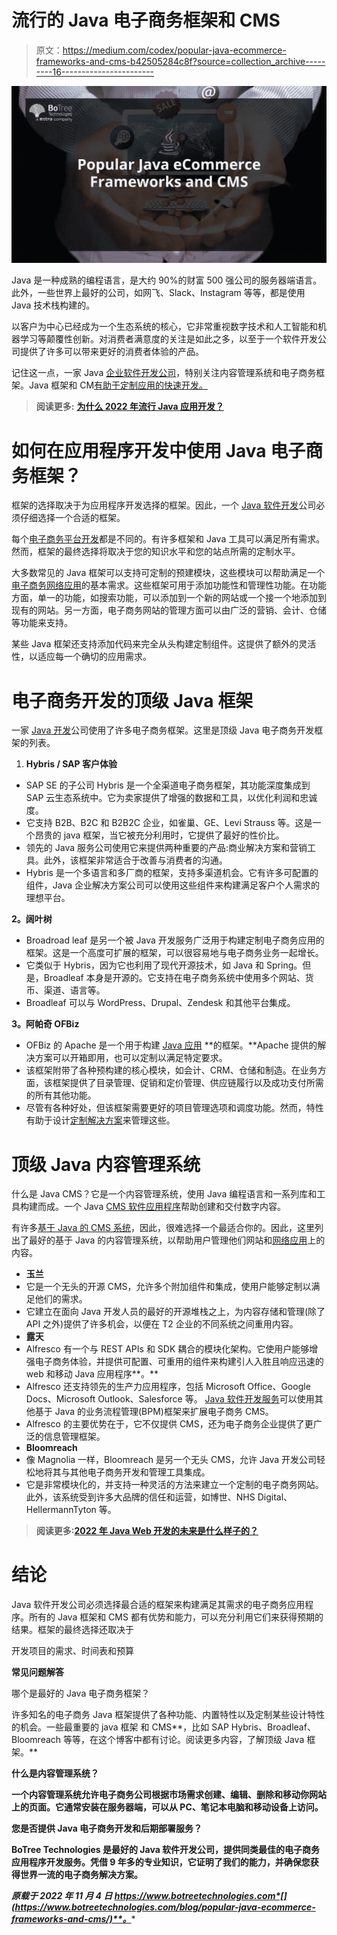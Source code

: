 # 流行的 Java 电子商务框架和 CMS

> 原文：<https://medium.com/codex/popular-java-ecommerce-frameworks-and-cms-b42505284c8f?source=collection_archive---------16----------------------->

![](img/b1cb4e46b74af4b77e540b202184132b.png)

Java 是一种成熟的编程语言，是大约 90%的财富 500 强公司的服务器端语言。此外，一些世界上最好的公司，如网飞、Slack、Instagram 等等，都是使用 Java 技术栈构建的。

以客户为中心已经成为一个生态系统的核心，它非常重视数字技术和人工智能和机器学习等颠覆性创新。对消费者满意度的关注是如此之多，以至于一个软件开发公司提供了许多可以带来更好的消费者体验的产品。

记住这一点，一家 Java [企业软件开发公司](https://www.botreetechnologies.com/enterprise-software-development-company)，特别关注内容管理系统和电子商务框架。Java 框架和 CM[有助于定制应用的快速开发。](https://www.botreetechnologies.com/blog/what-are-some-of-the-best-java-web-application-frameworks/)

> **阅读更多:** [**为什么 2022 年流行 Java 应用开发？**](https://www.botreetechnologies.com/blog/why-is-java-application-development-popular/)

# 如何在应用程序开发中使用 Java 电子商务框架？

框架的选择取决于为应用程序开发选择的框架。因此，一个 [Java 软件开发](https://www.botreetechnologies.com/blog/pros-and-cons-of-java-software-development/)公司必须仔细选择一个合适的框架。

每个[电子商务平台开发](https://www.botreetechnologies.com/blog/top-ecommerce-app-development-trends/)都是不同的。有许多框架和 Java 工具可以满足所有需求。然而，框架的最终选择将取决于您的知识水平和您的站点所需的定制水平。

大多数常见的 Java 框架可以支持可定制的预建模块，这些模块可以帮助满足一个[电子商务网络应用](https://www.botreetechnologies.com/blog/botree-technologies-recognized-as-a-top-ecommerce-and-web-development-company-in-the-usa-by-selected-firms/)的基本需求。这些框架可用于添加功能性和管理性功能。在功能方面，单一的功能，如搜索功能，可以添加到一个新的网站或一个接一个地添加到现有的网站。另一方面，电子商务网站的管理方面可以由广泛的营销、会计、仓储等功能来支持。

某些 Java 框架还支持添加代码来完全从头构建定制组件。这提供了额外的灵活性，以适应每一个确切的应用需求。

# 电子商务开发的顶级 Java 框架

一家 [Java 开发](https://www.botreetechnologies.com/blog/9-common-java-development-mistakes-to-avoid-in-2022/)公司使用了许多电子商务框架。这里是顶级 Java 电子商务开发框架的列表。

1.  **Hybris / SAP 客户体验**

*   SAP SE 的子公司 Hybris 是一个全渠道电子商务框架，其功能深度集成到 SAP 云生态系统中。它为卖家提供了增强的数据和工具，以优化利润和忠诚度。
*   它支持 B2B、B2C 和 B2B2C 企业，如雀巢、GE、Levi Strauss 等。这是一个昂贵的 java 框架，当它被充分利用时，它提供了最好的性价比。
*   领先的 Java 服务公司使用它来提供两种重要的产品:商业解决方案和营销工具。此外，该框架非常适合于改善与消费者的沟通。
*   Hybris 是一个多语言和多厂商的框架，支持多渠道机会。它有许多可配置的组件，Java 企业解决方案公司可以使用这些组件来构建满足客户个人需求的理想平台。

**2。阔叶树**

*   Broadroad leaf 是另一个被 Java 开发服务广泛用于构建定制电子商务应用的框架。这是一个高度可扩展的框架，可以很容易地与电子商务业务一起增长。
*   它类似于 Hybris，因为它也利用了现代开源技术，如 Java 和 Spring。但是，Broadleaf 本身是开源的。它支持在电子商务系统中使用多个网站、货币、渠道、语言等。
*   Broadleaf 可以与 WordPress、Drupal、Zendesk 和其他平台集成。

**3。阿帕奇 OFBiz**

*   OFBiz 的 Apache 是一个用于构建 [Java 应用](https://www.botreetechnologies.com/blog/java-applications-examples/) **的框架。**Apache 提供的解决方案可以开箱即用，也可以定制以满足特定要求。
*   该框架附带了各种预构建的核心模块，如会计、CRM、仓储和制造。在业务方面，该框架提供了目录管理、促销和定价管理、供应链履行以及成功支付所需的所有其他功能。
*   尽管有各种好处，但该框架需要更好的项目管理选项和调度功能。然而，特性有助于设计[定制解决方案](https://www.botreetechnologies.com/blog/customized-software-what-is-it-types-and-examples/)来管理这些。

# 顶级 Java 内容管理系统

什么是 Java CMS？它是一个内容管理系统，使用 Java 编程语言和一系列库和工具构建而成。一个 Java [CMS 软件应用程序](https://www.botreetechnologies.com/case-studies/content-marketplace-app)帮助创建和交付数字内容。

有许多[基于 Java 的 CMS 系统](https://www.botreetechnologies.com/case-studies/customizable-enterprise-cms)，因此，很难选择一个最适合你的。因此，这里列出了最好的基于 Java 的内容管理系统，以帮助用户管理他们网站和[网络应用](https://www.botreetechnologies.com/web-application-development)上的内容。

*   **玉兰**
*   它是一个无头的开源 CMS，允许多个附加组件和集成，使用户能够定制以满足他们的需求。
*   它建立在面向 Java 开发人员的最好的开源堆栈之上，为内容存储和管理(除了 API 之外)提供了许多机会，以便在 T2 企业的不同系统之间重用内容。
*   **露天**
*   Alfresco 有一个与 REST APIs 和 SDK 耦合的模块化架构。它使用户能够增强电子商务体验，并提供可配置、可重用的组件来构建引人入胜且响应迅速的 web 和移动 Java 应用程序**。**
*   Alfresco 还支持领先的生产力应用程序，包括 Microsoft Office、Google Docs、Microsoft Outlook、Salesforce 等。 [Java 软件开发服务](https://www.botreetechnologies.com/blog/benefits-of-choosing-java-software-development-services/)可以使用其他基于 Java 的业务流程管理(BPM)框架来扩展电子商务 CMS。
*   Alfresco 的主要优势在于，它不仅提供 CMS，还为电子商务企业提供了更广泛的信息管理框架。
*   **Bloomreach**
*   像 Magnolia 一样，Bloomreach 是另一个无头 CMS，允许 Java 开发公司轻松地将其与其他电子商务开发和管理工具集成。
*   它是非常模块化的，并支持一种灵活的方法来建立一个定制的电子商务网站。此外，该系统受到许多大品牌的信任和运营，如博世、NHS Digital、HellermannTyton 等。

> **阅读更多:**[**2022 年 Java Web 开发的未来是什么样子的？**](https://www.botreetechnologies.com/blog/what-does-the-future-of-java-web-development-look-like/)

# 结论

Java 软件开发公司必须选择最合适的框架来构建满足其需求的电子商务应用程序。所有的 Java 框架和 CMS 都有优势和能力，可以充分利用它们来获得预期的结果。框架的最终选择还取决于

开发项目的需求、时间表和预算

**常见问题解答**

哪个是最好的 Java 电子商务框架？

许多知名的电子商务 Java 框架提供了各种功能、内置特性以及定制某些设计特性的机会。一些最重要的 java 框架 和 CMS**，比如 SAP Hybris、Broadleaf、Bloomreach 等等，在这个博客中都有讨论。阅读更多内容，了解顶级 Java 框架。**

****什么是内容管理系统？****

**一个内容管理系统允许电子商务公司根据市场需求创建、编辑、删除和移动你网站上的页面。它通常安装在服务器端，可以从 PC、笔记本电脑和移动设备上访问。**

****您是否提供 Java 电子商务开发和后期部署服务？****

**BoTree Technologies 是最好的 Java 软件开发公司，提供同类最佳的电子商务应用程序开发服务。凭借 9 年多的专业知识，它证明了我们的能力，并确保您获得世界一流的电子商务解决方案。**

***原载于 2022 年 11 月 4 日 https://www.botreetechnologies.com*[](https://www.botreetechnologies.com/blog/popular-java-ecommerce-frameworks-and-cms/)**。****